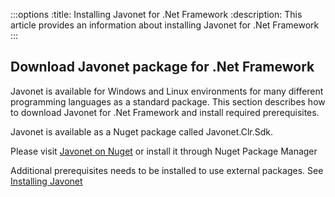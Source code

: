 :::options
:title: Installing Javonet for .Net Framework
:description: This article provides an information about installing Javonet for .Net Framework
:::

## Download Javonet package for .Net Framework

Javonet is available for Windows and Linux environments for many different programming languages as a standard package. This section describes how to download Javonet for .Net Framework and install required prerequisites. 

Javonet is available as a Nuget package called Javonet.Clr.Sdk.

Please visit [Javonet on Nuget](https://www.nuget.org/packages/Javonet.Clr.Sdk) or install it through Nuget Package Manager


Additional prerequisites needs to be installed to use external packages. See [Installing Javonet](https://www.javonet.com/guides/v2/getting-started/installing-javonet)
